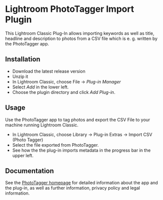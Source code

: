 # Lightroom PhotoTagger Import Plugin

This Lightroom Classic Plug-In allows importing keywords as well as title, headline and description to photos from a CSV file which is e. g. written by the PhotoTagger app.

## Installation

- Download the latest release version
- Unzip it
- In Lightroom Classic, choose File -> _Plug-in Manager_
- Select _Add_ in the lower left.
- Choose the plugin directory and click _Add Plug-in_.

## Usage

Use the PhotoTagger app to tag photos and export the CSV File to your machine running Lightroom Classic.

- In Lightroom Classic, choose Library -> Plug-in Extras -> Import CSV (Photo Tagger)
- Select the file exported from PhotoTagger.
- See how the the plug-in imports metadata in the progress bar in the upper left.

## Documentation

See the [PhotoTagger homepage](https://www.kluks.de/apps/phototagger) for detailed information about the app and the plug-in, as well as further information, privacy policy and legal information.

